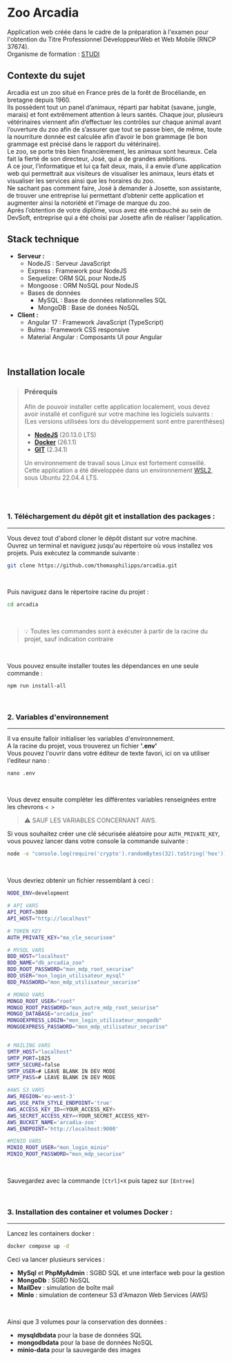 # Zoo Arcadia
Application web créée dans le cadre de la préparation à l'examen pour l'obtention du Titre
Professionnel DéveloppeurWeb et Web Mobile (RNCP 37674).  
Organisme de formation : [STUDI](https://www.studi.com/fr)

## Contexte du sujet
Arcadia est un zoo situé en France près de la forêt de Brocéliande, en bretagne depuis 1960.  
Ils possèdent tout un panel d’animaux, réparti par habitat (savane, jungle, marais) et font 
extrêmement attention à leurs santés. Chaque jour, plusieurs vétérinaires viennent afin d’effectuer
les contrôles sur chaque animal avant l’ouverture du zoo afin de s’assurer que tout se passe bien,
de même, toute la nourriture donnée est calculée afin d’avoir le bon grammage (le bon grammage est
précisé dans le rapport du vétérinaire).  
Le zoo, se porte très bien financièrement, les animaux sont heureux. Cela fait la fierté de son
directeur, José, qui a de grandes ambitions.  
A ce jour, l’informatique et lui ça fait deux, mais, il a envie d’une application web qui
permettrait aux visiteurs de visualiser les animaux, leurs états et visualiser les services ainsi
que les horaires du zoo.  
Ne sachant pas comment faire, José à demander à Josette, son assistante,
de trouver une entreprise lui permettant d’obtenir cette application et augmenter ainsi la
notoriété et l’image de marque du zoo.  
Après l’obtention de votre diplôme, vous avez été embauché au sein de DevSoft, entreprise
qui a été choisi par Josette afin de réaliser l’application.  

## Stack technique
- **Serveur :**
  - NodeJS : Serveur JavaScript
  - Express : Framework pour NodeJS
  - Sequelize: ORM SQL pour NodeJS
  - Mongoose : ORM NoSQL pour NodeJS
  - Bases de données
    - MySQL : Base de données relationnelles SQL
    - MongoDB : Base de donées NoSQL
- **Client :**
  - Angular 17 : Framework JavaScript (TypeScript)
  - Bulma : Framework CSS responsive
  - Material Angular : Composants UI pour Angular  
<br>

## Installation locale

>### Prérequis
>Afin de pouvoir installer cette application localement, vous devez avoir installé et configuré sur
>votre machine les logiciels suivants :<br>
>(Les versions utilisées lors du développement sont entre parenthèses)
>- [**NodeJS**](https://www.nodejs.org) (20.13.0 LTS)
>- [**Docker**](https://docs.docker.com/) (26.1.1)
>- [**GIT**](https://git-scm.com/) (2.34.1)
>
>Un environnement de travail sous Linux est fortement conseillé.  
>Cette application a été développée dans un environnement [WSL2](https://learn.microsoft.com/fr-fr/windows/wsl/), sous Ubuntu 22.04.4 LTS.  
><br>

<br>

### 1. Téléchargement du dépôt git et installation des packages :
----

Vous devez tout d'abord cloner le dépôt distant sur votre machine.  
Ouvrez un terminal et naviguez jusqu'au répertoire où vous installez vos projets.
Puis exécutez la commande suivante :
```BASH
git clone https://github.com/thomasphilipps/arcadia.git
```
<br>

Puis naviguez dans le répertoire racine du projet :
```BASH
cd arcadia
```
<br>

> :bulb: Toutes les commandes sont à exécuter à partir de la racine du projet, sauf indication contraire  

<br>

Vous pouvez ensuite installer toutes les dépendances en une seule commande :
```BASH
npm run install-all
```
<br>

### 2. Variables d'environnement
----

Il va ensuite falloir initialiser les variables d'environnement.  
A la racine du projet, vous trouverez un  fichier **'.env'**  
Vous pouvez l'ouvrir dans votre éditeur de texte favori, ici on va utiliser l'editeur nano :  
```SH
nano .env
```
<br>

Vous devez ensuite compléter les différentes variables renseignées entre les chevrons ``< >`` 
>:warning: SAUF LES VARIABLES CONCERNANT AWS.  

Si vous souhaitez créer une clé sécurisée aléatoire pour ``AUTH_PRIVATE_KEY``, vous pouvez lancer dans votre console la 
commande suivante :  
```BASH
node -e "console.log(require('crypto').randomBytes(32).toString('hex'))"
```

<br>

Vous devriez obtenir un fichier ressemblant à ceci :
```BASH
NODE_ENV=development

# API VARS
API_PORT=3000
API_HOST="http://localhost"

# TOKEN KEY
AUTH_PRIVATE_KEY="ma_cle_securisee"

# MYSQL VARS
BDD_HOST="localhost"
BDD_NAME="db_arcadia_zoo"
BDD_ROOT_PASSWORD="mon_mdp_root_securise"
BDD_USER="mon_login_utilisateur_mysql"
BDD_PASSWORD="mon_mdp_utilisateur_securise"

# MONGO VARS
MONGO_ROOT_USER="root"
MONGO_ROOT_PASSWORD="mon_autre_mdp_root_securise"
MONGO_DATABASE="arcadia_zoo"
MONGOEXPRESS_LOGIN="mon_login_utilisateur_mongodb"
MONGOEXPRESS_PASSWORD="mon_mdp_utilisateur_securise"


# MAILING VARS
SMTP_HOST="localhost"
SMTP_PORT=1025
SMTP_SECURE=false
SMTP_USER=# LEAVE BLANK IN DEV MODE
SMTP_PASS=# LEAVE BLANK IN DEV MODE

#AWS S3 VARS
AWS_REGION='eu-west-3'
AWS_USE_PATH_STYLE_ENDPOINT='true'
AWS_ACCESS_KEY_ID=<YOUR_ACCESS_KEY>
AWS_SECRET_ACCESS_KEY=<YOUR_SECRET_ACCESS_KEY>
AWS_BUCKET_NAME='arcadia-zoo'
AWS_ENDPOINT='http://localhost:9000'

#MINIO VARS
MINIO_ROOT_USER="mon_login_minio"
MINIO_ROOT_PASSWORD="mon_mdp_securise"
```
<br>

Sauvegardez avec la commande ``[Ctrl]+X`` puis tapez sur ``[Entree]``

<br>

### 3. Installation des container et volumes Docker :
----
Lancez les containers docker :  
```BASH
docker compose up -d
```

Ceci va lancer plusieurs services :
- **MySql** et **PhpMyAdmin** : SGBD SQL et une interface web pour la gestion
- **MongoDb** : SGBD NoSQL
- **MailDev** : simulation de boîte mail
- **MinIo** : simulation de conteneur S3 d'Amazon Web Services (AWS)
  
<br>

Ainsi que 3 volumes pour la conservation des données :
- **mysqldbdata** pour la base de données SQL
- **mongodbdata** pour la base de données NoSQL
- **minio-data** pour la sauvegarde des images

<br>
